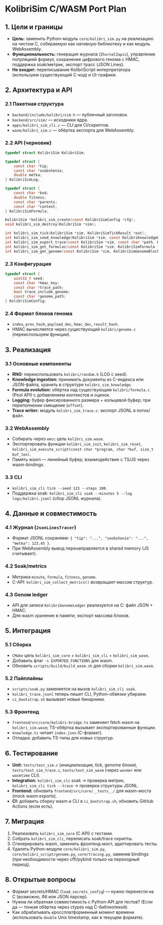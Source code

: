 # KolibriSim C/WASM Port Plan

## 1. Цели и границы
- **Цель:** заменить Python-модуль `core/kolibri_sim.py` на реализацию на чистом C, собираемую как нативную библиотеку и как модуль WebAssembly.
- **Функциональность:** генерация журнала (`ZhurnalZapis`), управление популяцией формул, сохранение цифрового генома с HMAC, поддержка soak/метрик, экспорт трасс (JSON Lines).
- **Не входит:** переписывание KolibriScript-интерпретатора (используем существующий C-код) и UI-графики.

## 2. Архитектура и API
### 2.1 Пакетная структура
- `backend/include/kolibri/sim.h` — публичный заголовок.
- `backend/src/sim/` — исходники ядра.
- `apps/kolibri_sim_cli.c` — CLI для CI/скриптов.
- `wasm/kolibri_sim.c` — обёртка экспорта для WebAssembly.

### 2.2 API (черновик)
```c
typedef struct KolibriSim KolibriSim;

typedef struct {
    const char *tip;
    const char *soobshenie;
    double metka;
} KolibriSimLog;

typedef struct {
    const char *kod;
    double fitness;
    const char *parents;
    const char *context;
} KolibriSimFormula;

KolibriSim *kolibri_sim_create(const KolibriSimConfig *cfg);
void kolibri_sim_destroy(KolibriSim *sim);

int kolibri_sim_tick(KolibriSim *sim, KolibriSimTickResult *out);
int kolibri_sim_seed_knowledge(KolibriSim *sim, const KolibriKnowledgeDoc *docs, size_t count);
int kolibri_sim_export_trace(const KolibriSim *sim, const char *path, KolibriSimTraceOptions opt);
int kolibri_sim_get_formulas(const KolibriSim *sim, KolibriSimFormula *buffer, size_t capacity, size_t *out_count);
int kolibri_sim_get_genome(const KolibriSim *sim, KolibriSimGenomeBlock *buffer, size_t capacity, size_t *out_count);
```

### 2.3 Конфигурация
```c
typedef struct {
    uint32_t seed;
    const char *hmac_key;
    const char *trace_path;
    bool trace_include_genome;
    const char *genome_path;
} KolibriSimConfig;
```

### 2.4 Формат блоков генома
- `index`, `prev_hash`, `payload_dec`, `hmac_dec`, `result_hash`.
- HMAC вычисляется через существующий `kolibri/genome.c` (переиспользуем функции).

## 3. Реализация
### 3.1 Основные компоненты
- **RNG:** переиспользовать `kolibri/random.h` (LCG с seed).
- **Knowledge ingestion:** принимать документы из C-индекса или JSON-файла, хранить в структуре `kolibri_sim_knowledge`.
- **Formula evolution:** обёртка над существующим `kolibri/formula.c` (Pool API) с добавлением контекстов и оценок.
- **Logging:** буфер фиксированного размера + кольцевой буфер; при переполнении смещение (`offset`).
- **Trace writer:** модуль `kolibri_sim_trace.c`: экспорт JSONL в поток/файл.

### 3.2 WebAssembly
- Собирать через `emcc` цель `kolibri_sim.wasm`.
- Экспортировать функции `kolibri_sim_init`, `kolibri_sim_reset`, `kolibri_sim_execute_script(const char *program, char *buf, size_t buf_len)`.
- Память wasm — линейный буфер; взаимодействие с TS/JS через wasm-bindings.

### 3.3 CLI
- `kolibri_sim_cli tick --seed 123 --steps 100`.
- Поддержка soak: `kolibri_sim_cli soak --minutes 5 --log logs/kolibri.jsonl` (сбор JSONL журнала).

## 4. Данные и совместимость
### 4.1 Журнал (`JsonLinesTracer`)
- Формат JSONL сохраняем: `{ "tip": "...", "soobshenie": "...", "metka": 123.45 }`.
- При WebAssembly вывод перенаправляется в shared memory (JS считывает).

### 4.2 Soak/metrics
- Метрика `minute`, `formula`, `fitness`, `genome`.
- C-API: `kolibri_sim_collect_metrics()` возвращает массив структур.

### 4.3 Genом ledger
- API для записи `KolibriGenomeLedger` реализуется на C: файл JSON + HMAC.
- Для wasm хранение в памяти; экспорт массива блоков.

## 5. Интеграция
### 5.1 Сборка
- `CMake` цель `kolibri_sim_core` + `kolibri_sim_cli` + `kolibri_sim_wasm`.
- Добавить флаг `-s EXPORTED_FUNCTIONS` для wasm.
- Обновить `scripts/build/build_wasm.sh` для сборки `kolibri_sim.wasm`.

### 5.2 Пайплайны
- `scripts/soak.py` заменяется на вызов `kolibri_sim_cli soak`.
- `kolibri_trace.jsonl` теперь пишет CLI, Python-обвязки убираем.
- `ci_bootstrap.sh` вызывает новые бинарники.

### 5.3 Фронтенд
- `frontend/src/core/kolibri-bridge.ts` заменяет fetch wasm на `kolibri_sim.wasm`; TS-обёртка вызывает экспортированные функции.
- `knowledge.ts` читает `index.json` (C-формат).
- Отладка: добавить TS-типы для новых структур.

## 6. Тестирование
- **Unit:** `tests/test_sim.c` (инициализация, tick, genome блоки), `tests/test_sim_trace.c`, `tests/test_sim_wasm` (через `wasmer` или `wasmtime` CLI).
- **Integration:** `kolibri_sim_cli` soak → проверка метрик, `kolibri_sim_cli tick --trace` → проверка структуры JSONL.
- **Frontend:** обновить `frontend/src/core/__tests__/` для wasm-моста (mock wasm exports).
- **CI:** добавить сборку wasm и CLI в `ci_bootstrap.sh`, обновить GitHub Actions (если есть).

## 7. Миграция
1. Реализовать `kolibri_sim_core` (C API) с тестами.
2. Собрать `kolibri_sim_cli`, переписать soak/trace скрипты.
3. Сгенерировать wasm, заменить фронтенд-мост, адаптировать тесты.
4. Удалить Python-модули `core/kolibri_sim.py`, `core/kolibri_script/genome.py`, `core/tracing.py`, заменив bindings (при необходимости через cffi/pybind только на переходный период).

## 8. Открытые вопросы
- Формат secrets/HMAC (`load_secrets_config`) — нужно перенести на C (возможно, INI или JSON парсер).
- Нужна ли обратная совместимость с Python-API для тестов? (Если да — тонкая обёртка через ctypes над C-библиотекой).
- Как обрабатывать кроссплатформенный момент времени (использовать `double` Unix timestamp, как в текущем формате).
